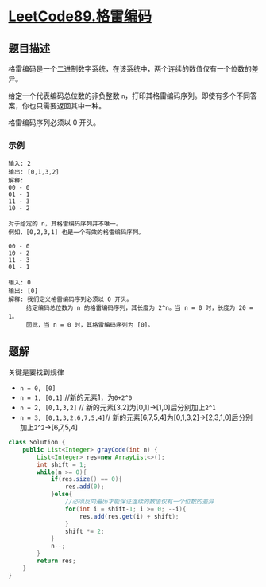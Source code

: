 # [LeetCode89.格雷编码](https://leetcode-cn.com/problems/gray-code/)
## 题目描述
格雷编码是一个二进制数字系统，在该系统中，两个连续的数值仅有一个位数的差异。

给定一个代表编码总位数的非负整数 `n`，打印其格雷编码序列。即使有多个不同答案，你也只需要返回其中一种。

格雷编码序列必须以 0 开头。

### 示例
```
输入: 2
输出: [0,1,3,2]
解释:
00 - 0
01 - 1
11 - 3
10 - 2

对于给定的 n，其格雷编码序列并不唯一。
例如，[0,2,3,1] 也是一个有效的格雷编码序列。

00 - 0
10 - 2
11 - 3
01 - 1
```
```
输入: 0
输出: [0]
解释: 我们定义格雷编码序列必须以 0 开头。
     给定编码总位数为 n 的格雷编码序列，其长度为 2^n。当 n = 0 时，长度为 20 = 1。
     因此，当 n = 0 时，其格雷编码序列为 [0]。
```
## 题解
关键是要找到规律
- `n = 0, [0]`
- `n = 1, [0,1]` //新的元素1，为`0+2^0`
- `n = 2, [0,1,3,2]` // 新的元素[3,2]为[0,1]->[1,0]后分别加上`2^1`
- `n = 3, [0,1,3,2,6,7,5,4]`// 新的元素[6,7,5,4]为[0,1,3,2]->[2,3,1,0]后分别加上`2^2`->[6,7,5,4]

```java
class Solution {
    public List<Integer> grayCode(int n) {
        List<Integer> res=new ArrayList<>();
        int shift = 1;
        while(n >= 0){
            if(res.size() == 0){
                res.add(0);
            }else{
                //必须反向遍历才能保证连续的数值仅有一个位数的差异
                for(int i = shift-1; i >= 0; --i){
                    res.add(res.get(i) + shift);
                }
                shift *= 2;
            }
            n--;
        }
        return res;
    }
}
```